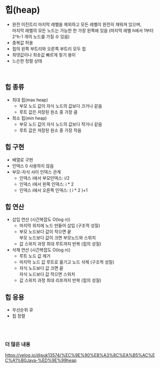 # 힙(heap)
- 완전 이진트리
  마지막 레벨을 제외하고 모든 레벨이 완전히 채워져 있으며,  
  마지막 레벨의 모든 노드는 가능한 한 가장 왼쪽에 있음 (마지막 레벨 h에서 1부터 2^h-1 개의 노드를 가질 수 있음)
- 중복값 허용
- 힙의 왼쪽 부트리와 오른쪽 부트리 모두 힙
- 최댓값이나 최솟값 빠르게 찾기 용이
- 느슨한 정렬 상태
<br>

## 힙 종류
- 최대 힙(max heap)
  - 부모 노드 값이 자식 노드의 값보다 크거나 같음
  - 루트 값은 저장된 원소 중 가장 큼
- 최소 힙(min heap)
  - 부모 노드 값이 자식 노드의 값보다 작거나 같음
  - 루트 값은 저장된 원소 중 가장 작음

## 힙 구현
- 배열로 구현
- 인덱스 0 사용하지 않음
- 부모-자식 사이 인덱스 관계
  - 인덱스 i에서 부모인덱스: i/2
  - 인덱스 i에서 왼쪽 인덱스: i * 2
  - 인덱스 i에서 오른쪽 인덱스: ( i * 2 )+1

## 힙 연산
- 삽입 연산 (시간복잡도 O(log n))
  - 마지막 위치에 노드 만들어 삽입 (구조적 성질)  
  - 부모 노드보다 값이 작으면 끝  
    부모 노드보다 값이 크면 부모노드와 스위치  
  - 값 스위치 과정 최대 루트까지 반복 (힙의 성질)
- 삭제 연산 (시간복잡도 O(log n))
  - 루트 노드 값 제거
  - 마지막 노드 값 루트로 옮기고 노드 삭제 (구조적 성질)
  - 자식 노드보다 값 크면 끝  
    자식 노드보다 값 작으면 스위치
  - 값 스위치 과정 최대 리프까지 반복 (힙의 성질)

## 힙 응용
- 우선순위 큐
- 힙 정렬
<br>
<br>

### 더 많은 내용
https://velog.io/@suk13574/%EC%9E%90%EB%A3%8C%EA%B5%AC%EC%A1%B0Java-%ED%9E%99heap
